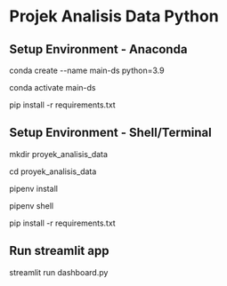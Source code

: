 # Projek Analisis Data Python


## Setup Environment - Anaconda

conda create --name main-ds python=3.9

conda activate main-ds

pip install -r requirements.txt

## Setup Environment - Shell/Terminal

mkdir proyek_analisis_data

cd proyek_analisis_data

pipenv install

pipenv shell

pip install -r requirements.txt

## Run streamlit app

streamlit run dashboard.py
